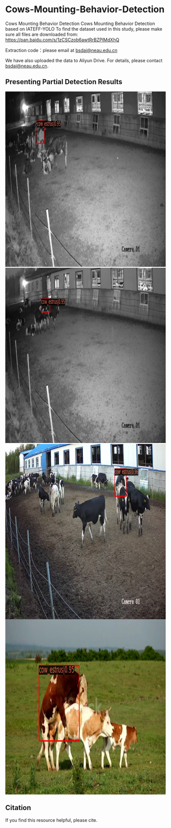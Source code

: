 # Cows-Mounting-Behavior-Detection
Cows Mounting Behavior Detection
Cows Mounting Behavior Detection based on IATEFF-YOLO
To find the dataset used in this study, please make sure all files are downloaded from: https://pan.baidu.com/s/1zCSCzob6awtRrBZPlMdXhQ

Extraction code：please email at bsdai@neau.edu.cn

We have also uploaded the data to Aliyun Drive. For details, please contact bsdai@neau.edu.cn.

## Presenting Partial Detection Results

<div align=center>
  <img src="https://github.com/IPCLab-NEAU/Cows-Mounting-Behavior-Detection/blob/main/091.jpg" alt="夜间低光检测结果" width="800" height="550">

</div>

<div align=center>
  <img src="https://github.com/IPCLab-NEAU/Cows-Mounting-Behavior-Detection/blob/main/021.jpg" alt="夜间低光检测结果" width="800" height="550">
</div>

<div align=center>
  <img align=center src="https://github.com/IPCLab-NEAU/Cows-Mounting-Behavior-Detection/blob/main/0130.jpg" alt="白天正常光照检测结果" width="800" height="550">
</div>

<div>
  <img align=center src="https://github.com/IPCLab-NEAU/Cows-Mounting-Behavior-Detection/blob/main/00000372.jpg" alt="白天正常光照检测结果" width="800" height="550">
</div>


## Citation
If you find this resource helpful, please cite.
